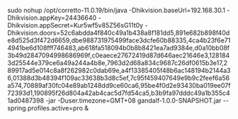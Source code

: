 sudo nohup /opt/corretto-11.0.19/bin/java  -Dhikvision.baseUrl=192.168.30.1 -Dhikvision.appKey=24436640  -Dhikvision.appSecret=Kur5wf5v85Z56sG11t0y -Dhikvision.doors=52c6abdda4f840c49a1b438a8f181dd5,891e682b898f40de8d525d3f472d6659,dbe988731975499face3dcfe60b88335,4ca4b23f6e714941be6d108fff746483,ab618fa518094b0b8b8421ea7ad9384e,d0a10bb08f3b49d2847094998686969f,c0eaece27672419d87d646aec21646e3,1281843d25544e379ce6a49a244a4b8e,7963d2d68a834c9687c26df0615b3e17,289917ad5e014c8a8f262982c0dab69e,a4f13385405f48b6ac148194b2144a36,01388d3b48394f109ac33638b3d8c5ef,7c95f459407649e9b9c2feef6a56a574,70889af30fc04e89ab1248dd9ce60ca6,95be4f0d2e93430ba019ee07f72393d1,190895f26d804a42ab4cac5d7fd54ca5,b3b9fa97dddc49a1b355c41ad0487398  -jar -Duser.timezone=GMT+08   gandalf-1.0.0-SNAPSHOT.jar  --spring.profiles.active=pro &